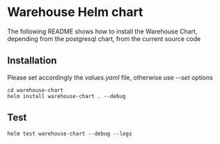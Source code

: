 # Warehouse Helm chart

The following README shows how to install the Warehouse Chart, depending from the postgresql chart, from the current source code

## Installation

Please set accordingly the *values.yaml* file, otherwise use *--set* options

```
cd warehouse-chart
helm install warehouse-chart . --debug
```

## Test
```
helm test warehouse-chart --debug --logs
```

